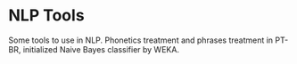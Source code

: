 # NLP Tools

Some tools to use in NLP. Phonetics treatment and phrases treatment in PT-BR, initialized Naive Bayes classifier by WEKA.
